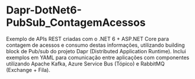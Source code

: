 # Dapr-DotNet6-PubSub_ContagemAcessos
Exemplo de APIs REST criadas com o .NET 6 + ASP.NET Core para contagem de acessos e consumo destas informações, utilizando building block de Pub/sub do projeto Dapr (Distributed Application Runtime). Inclui exemplos em YAML para comunicação entre aplicações com componentes utilizando Apache Kafka, Azure Service Bus (Tópico) e RabbitMQ (Exchange + Fila).